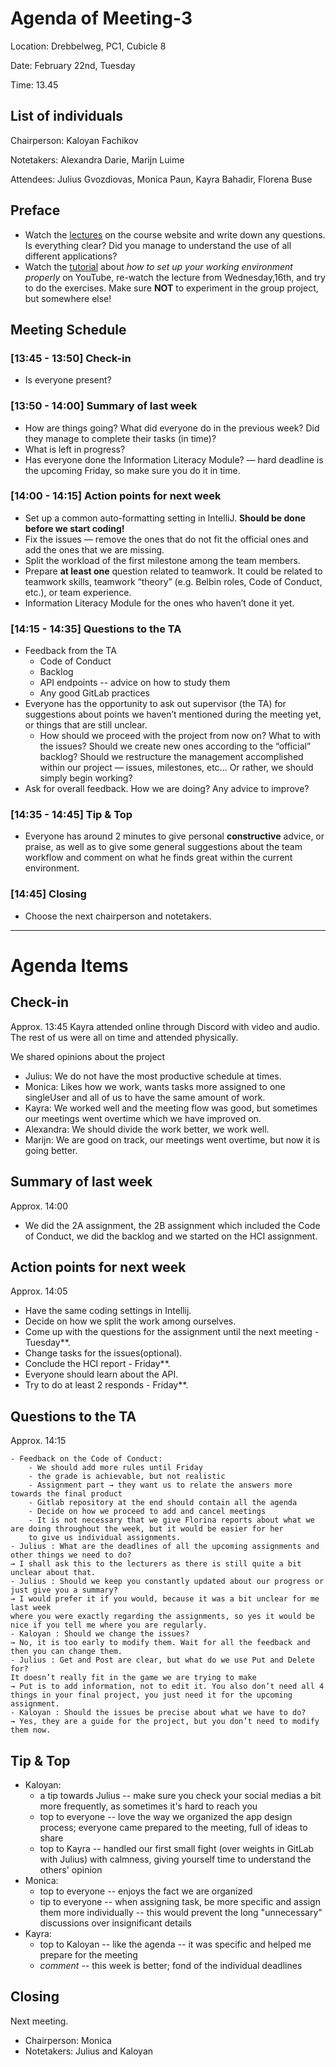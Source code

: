 # Agenda of Meeting-3

Location: Drebbelweg, PC1, Cubicle 8

Date: February 22nd, Tuesday

Time: 13.45

## List of individuals

Chairperson: Kaloyan Fachikov

Notetakers: Alexandra Darie, Marijn Luime

Attendees: Julius Gvozdiovas, Monica Paun, Kayra Bahadir, Florena Buse

## Preface

- Watch the [lectures](htgittps://cse1105.pages.ewi.tudelft.nl/2021-2022/course-website/lectures/#lectures) on the course website and write down any questions. Is everything clear? Did you manage to understand the use of all different applications?
- Watch the [tutorial](https://www.youtube.com/watch?v=mSIvTYdWouk) about *how to set up your working environment properly* on YouTube, re-watch the lecture from Wednesday,16th, and try to do the exercises. Make sure **NOT** to experiment in the group project, but somewhere else!

## Meeting Schedule

### [13:45 - 13:50] Check-in

- Is everyone present?

### [13:50 - 14:00] Summary of last week

- How are things going? What did everyone do in the previous week? Did they manage to complete their tasks (in time)?
- What is left in progress?
- Has everyone done the Information Literacy Module? — hard deadline is the upcoming Friday, so make sure you do it in time.

### [14:00 - 14:15] Action points for next week

- Set up a common auto-formatting setting in IntelliJ. **Should be done before we start coding!**
- Fix the issues — remove the ones that do not fit the official ones and add the ones that we are missing.
- Split the workload of the first milestone among the team members.
- Prepare **at least one** question related to teamwork. It could be related to teamwork skills, teamwork “theory” (e.g. Belbin roles, Code of Conduct, etc.), or team experience.
- Information Literacy Module for the ones who haven’t done it yet.

### [14:15 - 14:35] Questions to the TA

- Feedback from the TA
    - Code of Conduct
    - Backlog
    - API endpoints -- advice on how to study them
    - Any good GitLab practices
- Everyone has the opportunity to ask out supervisor (the TA) for suggestions about points we haven’t mentioned during the meeting yet, or things that are still unclear.
    - How should we proceed with the project from now on? What to with the issues? Should we create new ones according to the “official” backlog? Should we restructure the management accomplished within our project — issues, milestones, etc...
    Or rather, we should simply begin working?
- Ask for overall feedback. How we are doing? Any advice to improve?

### [14:35 - 14:45] Tip & Top

- Everyone has around 2 minutes to give personal **constructive** advice, or praise, as well as to give some general suggestions about the team workflow and comment on what he finds great within the current environment.

### [14:45] Closing

- Choose the next chairperson and notetakers.

---

# Agenda Items

## Check-in

Approx. 13:45
Kayra attended online through Discord with video and audio. The rest of us were all on time and attended physically.


We shared opinions about the project
- Julius: We do not have the most productive schedule at times.
- Monica: Likes how we work, wants tasks more assigned to one singleUser and all of us to have the same amount of work.
- Kayra: We worked well and the meeting flow was good, but sometimes our meetings went overtime which we have improved on.
- Alexandra: We should divide the work better, we work well.
- Marijn: We are good on track, our meetings went overtime, but now it is going better. 

##  Summary of last week

Approx. 14:00
 - We did the 2A assignment, the 2B assignment which included the Code of Conduct, we did the backlog and we started on the HCI assignment.


## Action points for next week
Approx. 14:05

- Have the same coding settings in Intellij.
- Decide on how we split the work among ourselves.
- Come up with the questions for the assignment until the next meeting - Tuesday**.
- Change tasks for the issues(optional).
- Conclude the HCI report -  Friday**.
- Everyone should learn about the API. 
- Try to do at least 2 responds - Friday**.

## Questions to the TA
Approx. 14:15
 
    - Feedback on the Code of Conduct: 
        - We should add more rules until Friday
        - the grade is achievable, but not realistic
        - Assignment part → they want us to relate the answers more towards the final product
        - Gitlab repository at the end should contain all the agenda
        - Decide on how we proceed to add and cancel meetings
        - It is not necessary that we give Florina reports about what we are doing throughout the week, but it would be easier for her    
        to give us individual assignments.
    - Julius : What are the deadlines of all the upcoming assignments and other things we need to do? 
    → I shall ask this to the lecturers as there is still quite a bit unclear about that.
    - Julius : Should we keep you constantly updated about our progress or just give you a summary? 
    → I would prefer it if you would, because it was a bit unclear for me last week 
    where you were exactly regarding the assignments, so yes it would be nice if you tell me where you are regularly.
    - Kaloyan : Should we change the issues? 
    → No, it is too early to modify them. Wait for all the feedback and then you can change them.
    - Julius : Get and Post are clear, but what do we use Put and Delete for? 
    It doesn’t really fit in the game we are trying to make 
    → Put is to add information, not to edit it. You also don’t need all 4 things in your final project, you just need it for the upcoming assignment.
    - Kaloyan : Should the issues be precise about what we have to do? 
    → Yes, they are a guide for the project, but you don’t need to modify them now.


## Tip & Top

- Kaloyan:
    - a tip towards Julius -- make sure you check your social medias a bit more frequently, as sometimes it's hard to reach you
    - top to everyone -- love the way we organized the app design process; everyone came prepared to the meeting, full of ideas to share
    - top to Kayra -- handled our first small fight (over weights in GitLab with Julius) with calmness, giving yourself time to understand the others' opinion
- Monica:
    - top to everyone -- enjoys the fact we are organized
    - tip to everyone -- when assigning task, be more specific and assign them more individually -- this would prevent the long "unnecessary" discussions over insignificant details
- Kayra:
    - top to Kaloyan -- like the agenda -- it was specific and helped me prepare for the meeting
    - *comment* -- this week is better; fond of the individual deadlines


## Closing

Next meeting.
- Chairperson: Monica
- Notetakers: Julius and Kaloyan
 

